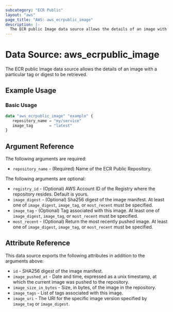 ```yaml
---
subcategory: "ECR Public"
layout: "aws"
page_title: "AWS: aws_ecrpublic_image"
description: |-
  The ECR public Image data source allows the details of an image with a particular tag or digest to be retrieved.
---
```


# Data Source: aws_ecrpublic_image

The ECR public Image data source allows the details of an image with a particular tag or digest to be retrieved.

## Example Usage

### Basic Usage

```terraform
data "aws_ecrpublic_image" "example" {
   repository_name = "my/service"
   image_tag       = "latest"
}
```

## Argument Reference

The following arguments are required:

* `repository_name` - (Required) Name of the ECR Public Repository.

The following arguments are optional:

* `registry_id` - (Optional) AWS Account ID of the Registry where the repository resides. Default is yours.
* `image_digest` - (Optional) Sha256 digest of the image manifest. At least one of `image_digest`, `image_tag`, or `most_recent` must be specified.
* `image_tag` - (Optional) Tag associated with this image. At least one of `image_digest`, `image_tag`, or `most_recent` must be specified.
* `most_recent` - (Optional) Return the most recently pushed image. At least one of `image_digest`, `image_tag`, or `most_recent` must be specified.

## Attribute Reference

This data source exports the following attributes in addition to the arguments above:

* `id` - SHA256 digest of the image manifest.
* `image_pushed_at` - Date and time, expressed as a unix timestamp, at which the current image was pushed to the repository.
* `image_size_in_bytes` - Size, in bytes, of the image in the repository.
* `image_tags` - List of tags associated with this image.
* `image_uri` - The URI for the specific image version specified by `image_tag` or `image_digest`.